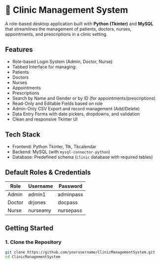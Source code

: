 # 🏥 Clinic Management System

A role-based desktop application built with **Python (Tkinter)** and **MySQL** that streamlines the management of patients, doctors, nurses, appointments, and prescriptions in a clinic setting.

## Features

-  Role-based Login System (Admin, Doctor, Nurse)
-  Tabbed Interface for managing:
  - Patients
  - Doctors
  - Nurses
  - Appointments
  - Prescriptions
-  Search by Name and Gender or by ID (for appointments/prescriptions)
-  Read-Only and Editable Fields based on role
-  Admin-Only CSV Export and record management (Add/Delete)
-  Data Entry Forms with date pickers, dropdowns, and validation
-  Clean and responsive Tkinter UI

##  Tech Stack

- Frontend: Python Tkinter, Ttk, Tkcalendar
- Backend: MySQL (with `mysql-connector-python`)
- Database: Predefined schema (`clinic` database with required tables)

##  Default Roles & Credentials

| Role   | Username | Password   |
|--------|----------|------------|
| Admin  | admin1   | adminpass  |
| Doctor | drjones  | docpass    |
| Nurse  | nurseamy | nursepass  |

## Getting Started

### 1. Clone the Repository
```bash
git clone https://github.com/yourusername/ClinicManagementSystem.git
cd ClinicManagementSystem
